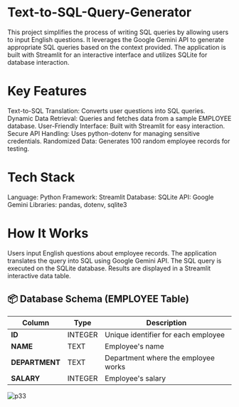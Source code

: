 # Text-to-SQL-Query-Generator
This project simplifies the process of writing SQL queries by allowing users to input English questions. It leverages the Google Gemini API to generate appropriate SQL queries based on the context provided. The application is built with Streamlit for an interactive interface and utilizes SQLite for database interaction.

# Key Features
Text-to-SQL Translation: Converts user questions into SQL queries.
Dynamic Data Retrieval: Queries and fetches data from a sample EMPLOYEE database.
User-Friendly Interface: Built with Streamlit for easy interaction.
Secure API Handling: Uses python-dotenv for managing sensitive credentials.
Randomized Data: Generates 100 random employee records for testing.

# Tech Stack
Language: Python
Framework: Streamlit
Database: SQLite
API: Google Gemini
Libraries: pandas, dotenv, sqlite3

# How It Works
Users input English questions about employee records.
The application translates the query into SQL using Google Gemini API.
The SQL query is executed on the SQLite database.
Results are displayed in a Streamlit interactive data table.

## 📦 Database Schema (EMPLOYEE Table)

| **Column**    | **Type**    | **Description**                                   |
|---------------|------------|---------------------------------------------------|
| **ID**        | INTEGER     | Unique identifier for each employee               |
| **NAME**      | TEXT        | Employee's name                                   |
| **DEPARTMENT**| TEXT        | Department where the employee works               |
| **SALARY**    | INTEGER     | Employee's salary                                 |


![p33](https://github.com/user-attachments/assets/8c4f4458-2557-4375-b927-0670db845690)

